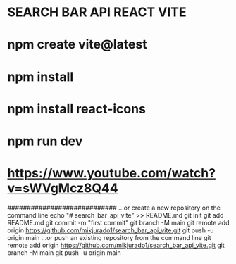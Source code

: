 # SEARCH BAR API REACT VITE

# npm create vite@latest

# npm install

# npm install react-icons

# npm run dev

# https://www.youtube.com/watch?v=sWVgMcz8Q44

############################
…or create a new repository on the command line
echo "# search_bar_api_vite" >> README.md
git init
git add README.md
git commit -m "first commit"
git branch -M main
git remote add origin https://github.com/mikjurado1/search_bar_api_vite.git
git push -u origin main
…or push an existing repository from the command line
git remote add origin https://github.com/mikjurado1/search_bar_api_vite.git
git branch -M main
git push -u origin main
